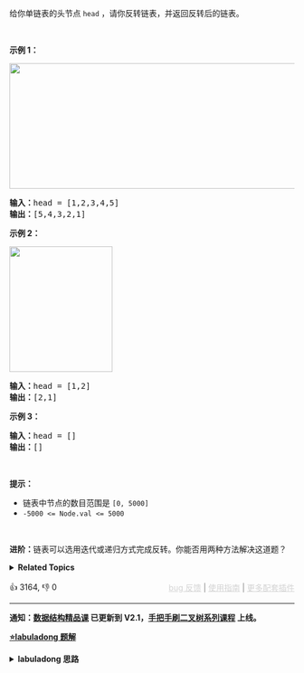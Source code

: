 给你单链表的头节点 <code>head</code> ，请你反转链表，并返回反转后的链表。

<div class="original__bRMd"> 
 <div> 
  <p>&nbsp;</p> 
 </div>
</div>

<p><strong>示例 1：</strong></p> 
<img alt="" src="https://assets.leetcode.com/uploads/2021/02/19/rev1ex1.jpg" style="width: 542px; height: 222px;" /> 
<pre>
<strong>输入：</strong>head = [1,2,3,4,5]
<strong>输出：</strong>[5,4,3,2,1]
</pre>

<p><strong>示例 2：</strong></p> 
<img alt="" src="https://assets.leetcode.com/uploads/2021/02/19/rev1ex2.jpg" style="width: 182px; height: 222px;" /> 
<pre>
<strong>输入：</strong>head = [1,2]
<strong>输出：</strong>[2,1]
</pre>

<p><strong>示例 3：</strong></p>

<pre>
<strong>输入：</strong>head = []
<strong>输出：</strong>[]
</pre>

<p>&nbsp;</p>

<p><strong>提示：</strong></p>

<ul> 
 <li>链表中节点的数目范围是 <code>[0, 5000]</code></li> 
 <li><code>-5000 &lt;= Node.val &lt;= 5000</code></li> 
</ul>

<p>&nbsp;</p>

<p><strong>进阶：</strong>链表可以选用迭代或递归方式完成反转。你能否用两种方法解决这道题？</p>

<details><summary><strong>Related Topics</strong></summary>递归 | 链表</details><br>

<div>👍 3164, 👎 0<span style='float: right;'><span style='color: gray;'><a href='https://github.com/labuladong/fucking-algorithm/discussions/939' target='_blank' style='color: lightgray;text-decoration: underline;'>bug 反馈</a> | <a href='https://labuladong.gitee.io/article/fname.html?fname=jb插件简介' target='_blank' style='color: lightgray;text-decoration: underline;'>使用指南</a> | <a href='https://labuladong.github.io/algo/images/others/%E5%85%A8%E5%AE%B6%E6%A1%B6.jpg' target='_blank' style='color: lightgray;text-decoration: underline;'>更多配套插件</a></span></span></div>

<div id="labuladong"><hr>

**通知：[数据结构精品课](https://aep.h5.xeknow.com/s/1XJHEO) 已更新到 V2.1，[手把手刷二叉树系列课程](https://aep.xet.tech/s/3YGcq3) 上线。**



<p><strong><a href="https://labuladong.github.io/article/slug.html?slug=reverse-linked-list" target="_blank">⭐️labuladong 题解</a></strong></p>
<details><summary><strong>labuladong 思路</strong></summary>

## 基本思路

递归实现反转链表常常用来考察递归思想，我这里就用纯递归来翻转链表。

**对于递归算法，最重要的就是明确递归函数的定义**。具体来说，我们的 `reverse` 函数定义是这样的：

**输入一个节点 `head`，将「以 `head` 为起点」的链表反转，并返回反转之后的头结点**。

明白了函数的定义，再来看这个问题。比如说我们想反转这个链表：

![](https://labuladong.github.io/pictures/反转链表/1.jpg)

那么输入 `reverse(head)` 后，会在这里进行递归：

```java
ListNode last = reverse(head.next);
```

不要跳进递归（你的脑袋能压几个栈呀？），而是要根据刚才的函数定义，来弄清楚这段代码会产生什么结果：

![](https://labuladong.github.io/pictures/反转链表/2.jpg)

这个 `reverse(head.next)` 执行完成后，整个链表就成了这样：

![](https://labuladong.github.io/pictures/反转链表/3.jpg)

并且根据函数定义，`reverse` 函数会返回反转之后的头结点，我们用变量 `last` 接收了。

现在再来看下面的代码：

```java
head.next.next = head;
```

![](https://labuladong.github.io/pictures/反转链表/4.jpg)

接下来：

```java
head.next = null;
return last;
```

![](https://labuladong.github.io/pictures/反转链表/5.jpg)

神不神奇，这样整个链表就反转过来了！

**详细题解：[递归魔法：反转单链表](https://labuladong.github.io/article/fname.html?fname=递归反转链表的一部分)**

**标签：单链表**

## 解法代码

提示：🟢 标记的是我写的解法代码，🤖 标记的是 chatGPT 翻译的多语言解法代码。如有错误，可以 [点这里](https://github.com/labuladong/fucking-algorithm/issues/1113) 反馈和修正。

<div class="tab-panel"><div class="tab-nav">
<button data-tab-item="cpp" class="tab-nav-button btn " data-tab-group="default" onclick="switchTab(this)">cpp🤖</button>

<button data-tab-item="python" class="tab-nav-button btn " data-tab-group="default" onclick="switchTab(this)">python🤖</button>

<button data-tab-item="java" class="tab-nav-button btn active" data-tab-group="default" onclick="switchTab(this)">java🟢</button>

<button data-tab-item="go" class="tab-nav-button btn " data-tab-group="default" onclick="switchTab(this)">go🤖</button>

<button data-tab-item="javascript" class="tab-nav-button btn " data-tab-group="default" onclick="switchTab(this)">javascript🤖</button>
</div><div class="tab-content">
<div data-tab-item="cpp" class="tab-item " data-tab-group="default"><div class="highlight">

```cpp
// 注意：cpp 代码由 chatGPT🤖 根据我的 java 代码翻译，旨在帮助不同背景的读者理解算法逻辑。
// 本代码已经通过力扣的测试用例，应该可直接成功提交。

/**
 * Definition for singly-linked list.
 * struct ListNode {
 *     int val;
 *     ListNode *next;
 *     ListNode(int x) : val(x), next(NULL) {}
 * };
 */
class Solution {
public:
    ListNode* reverseList(ListNode* head) {
        if (head == NULL || head->next == NULL) {
            return head;
        }
        ListNode* last = reverseList(head->next);/**<extend up -200>![](https://labuladong.github.io/pictures/反转链表/3.jpg) */
        head->next->next = head;/**<extend up -200>![](https://labuladong.github.io/pictures/反转链表/4.jpg) */
        head->next = NULL;/**<extend up -200>![](https://labuladong.github.io/pictures/反转链表/5.jpg) */
        return last;
    }
};
```

</div></div>

<div data-tab-item="python" class="tab-item " data-tab-group="default"><div class="highlight">

```python
# 注意：python 代码由 chatGPT🤖 根据我的 java 代码翻译，旨在帮助不同背景的读者理解算法逻辑。
# 本代码已经通过力扣的测试用例，应该可直接成功提交。

class Solution:
    def reverseList(self, head: ListNode) -> ListNode:
        if head is None or head.next is None:
            return head
        last = self.reverseList(head.next) # <extend up -200>![](https://labuladong.github.io/pictures/反转链表/3.jpg) #
        head.next.next = head # <extend up -200>![](https://labuladong.github.io/pictures/反转链表/4.jpg) #
        head.next = None # <extend up -200>![](https://labuladong.github.io/pictures/反转链表/5.jpg) #
        return last
```

</div></div>

<div data-tab-item="java" class="tab-item active" data-tab-group="default"><div class="highlight">

```java
class Solution {
    public ListNode reverseList(ListNode head) {
        if (head == null || head.next == null) {
            return head;
        }
        ListNode last = reverseList(head.next);/**<extend up -200>![](https://labuladong.github.io/pictures/反转链表/3.jpg) */
        head.next.next = head;/**<extend up -200>![](https://labuladong.github.io/pictures/反转链表/4.jpg) */
        head.next = null;/**<extend up -200>![](https://labuladong.github.io/pictures/反转链表/5.jpg) */
        return last;
    }
}
```

</div></div>

<div data-tab-item="go" class="tab-item " data-tab-group="default"><div class="highlight">

```go
// 注意：go 代码由 chatGPT🤖 根据我的 java 代码翻译，旨在帮助不同背景的读者理解算法逻辑。
// 本代码已经通过力扣的测试用例，应该可直接成功提交。

func reverseList(head *ListNode) *ListNode {
    if head == nil || head.Next == nil {
        return head
    }
    last := reverseList(head.Next)
    /* <extend up - 200>
    ![](https://labuladong.github.io/pictures/反转链表/3.jpg)
    */
    head.Next.Next = head
    /* <extend up - 200>
    ![](https://labuladong.github.io/pictures/反转链表/4.jpg)
    */
    head.Next = nil
    /* <extend up - 200>
    ![](https://labuladong.github.io/pictures/反转链表/5.jpg)
    */
    return last
}
```

</div></div>

<div data-tab-item="javascript" class="tab-item " data-tab-group="default"><div class="highlight">

```javascript
// 注意：javascript 代码由 chatGPT🤖 根据我的 java 代码翻译，旨在帮助不同背景的读者理解算法逻辑。
// 本代码已经通过力扣的测试用例，应该可直接成功提交。

/**
 * Definition for singly-linked list.
 * function ListNode(val, next) {
 *     this.val = (val===undefined ? 0 : val)
 *     this.next = (next===undefined ? null : next)
 * }
 */
/**
 * @param {ListNode} head
 * @return {ListNode}
 */
var reverseList = function(head) {
    if (head === null || head.next === null) {
        return head;
    }
    var last = reverseList(head.next);/**<extend up -200>![](https://labuladong.github.io/pictures/反转链表/3.jpg) */
    head.next.next = head;/**<extend up -200>![](https://labuladong.github.io/pictures/反转链表/4.jpg) */
    head.next = null;/**<extend up -200>![](https://labuladong.github.io/pictures/反转链表/5.jpg) */
    return last;
};
```

</div></div>
</div></div>

<visual slug='reverse-linked-list'/>

**类似题目**：
  - [92. 反转链表 II 🟠](/problems/reverse-linked-list-ii)
  - [剑指 Offer 24. 反转链表 🟢](/problems/fan-zhuan-lian-biao-lcof/)
  - [剑指 Offer II 024. 反转链表 🟢](/problems/UHnkqh)

</details>
</div>



